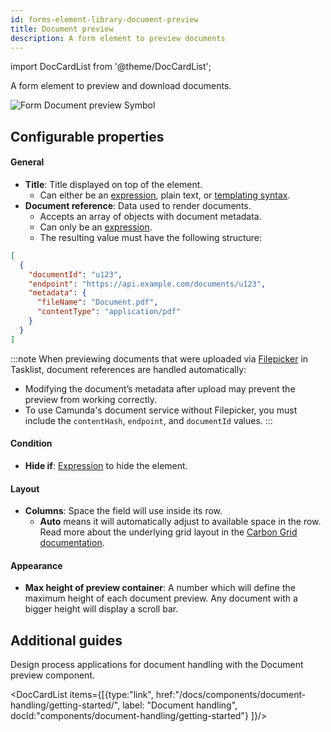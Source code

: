 ```yaml
---
id: forms-element-library-document-preview
title: Document preview
description: A form element to preview documents
---
```


import DocCardList from '@theme/DocCardList';

A form element to preview and download documents.

<img src="/img/form-icons/form-documentPreview.svg" alt="Form Document preview Symbol" />

## Configurable properties

#### General

- **Title**: Title displayed on top of the element.
  - Can either be an [expression](../../feel/language-guide/feel-expressions-introduction.md), plain text, or [templating syntax](../configuration/forms-config-templating-syntax.md).
- **Document reference**: Data used to render documents.
  - Accepts an array of objects with document metadata.
  - Can only be an [expression](../../feel/language-guide/feel-expressions-introduction.md).
  - The resulting value must have the following structure:

```json
[
  {
    "documentId": "u123",
    "endpoint": "https://api.example.com/documents/u123",
    "metadata": {
      "fileName": "Document.pdf",
      "contentType": "application/pdf"
    }
  }
]
```

:::note
When previewing documents that were uploaded via [Filepicker](./forms-element-library-filepicker.md) in Tasklist, document references are handled automatically:

- Modifying the document’s metadata after upload may prevent the preview from working correctly.
- To use Camunda's document service without Filepicker, you must include the `contentHash`, `endpoint`, and `documentId` values.
  :::

#### Condition

- **Hide if**: [Expression](../../feel/language-guide/feel-expressions-introduction.md) to hide the element.

#### Layout

- **Columns**: Space the field will use inside its row.
  - **Auto** means it will automatically adjust to available space in the row. Read more about the underlying grid layout in the [Carbon Grid documentation](https://carbondesignsystem.com/elements/2x-grid/overview/).

#### Appearance

- **Max height of preview container**: A number which will define the maximum height of each document preview. Any document with a bigger height will display a scroll bar.

## Additional guides

Design process applications for document handling with the Document preview component.

<DocCardList items={[{type:"link", href:"/docs/components/document-handling/getting-started/", label: "Document handling", docId:"components/document-handling/getting-started"}
]}/>
